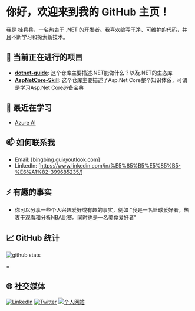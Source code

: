 # 你好，欢迎来到我的 GitHub 主页！

我是 桂兵兵，一名热衷于 .NET 的开发者。我喜欢编写干净、可维护的代码，并且不断学习和探索新技术。

## 🔭 当前正在进行的项目
- **[dotnet-guide](https://github.com/bingbing-gui/dotnet-guide)**: 这个仓库主要描述.NET能做什么？以及.NET的生态库
- **[AspNetCore-Skill](https://github.com/bingbing-gui/AspNetCore-Skill)**: 这个仓库主要描述了Asp.Net Core整个知识体系，可谓是学习Asp.Net Core必备宝典

## 🌱 最近在学习
- [Azure AI](https://learn.microsoft.com/en-us/credentials/certifications/azure-ai-engineer/?practice-assessment-type=certification)

## 📫 如何联系我
- Email: [bingbing.gui@outlook.com]
- LinkedIn: [https://www.linkedin.com/in/%E5%85%B5%E5%85%B5-%E6%A1%82-399685235/]

## ⚡ 有趣的事实
- 你可以分享一些个人兴趣爱好或有趣的事实，例如 "我是一名篮球爱好者，热衷于观看和分析NBA比赛。同时也是一名美食爱好者"

## 📈 GitHub 统计

![github stats](https://github-readme-stats.vercel.app/api?username=bingbing-gui&count_private=true&show_icons=true&theme=tokyonight)

=
## 🌐 社交媒体
[![LinkedIn](https://img.shields.io/badge/LinkedIn-blue?style=flat&logo=linkedin&labelColor=blue)](你的LinkedIn链接)
[![Twitter](https://img.shields.io/badge/Twitter-blue?style=flat&logo=twitter&labelColor=blue)](你的Twitter链接)
[![个人网站](https://img.shields.io/badge/Website-orange?style=flat&logo=google-chrome&labelColor=orange)](你的个人网站链接)


<!--
Here are some ideas to get you started:
- 🔭 I’m currently working on ...
- 🌱 I’m currently learning ...
- 👯 I’m looking to collaborate on ...
- 🤔 I’m looking for help with ...
- 💬 Ask me about ...
- 📫 How to reach me: ...
- 😄 Pronouns: ...
- ⚡ Fun fact: ...
[![trophy](https://github-profile-trophy.vercel.app/?username=bingbing-gui)](https://github.com/ryo-ma/github-profile-trophy)
-->
